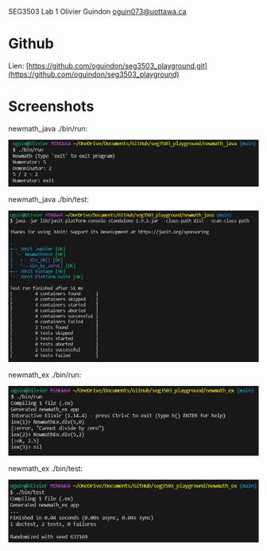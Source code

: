 SEG3503 Lab 1
Olivier Guindon
oguin073@uottawa.ca

# Github
Lien: [https://github.com/oguindon/seg3503_playground.git](https://github.com/oguindon/seg3503_playground)

# Screenshots

newmath_java ./bin/run:

![java run](./Screenshots/java_run.png)

newmath_java ./bin/test:

![java test](./Screenshots/java_test.png)

newmath_ex ./bin/run:

![elixir run](./Screenshots/elixir_run.png)

newmath_ex ./bin/test:

![elixir test](./Screenshots/elixir_test.png)
